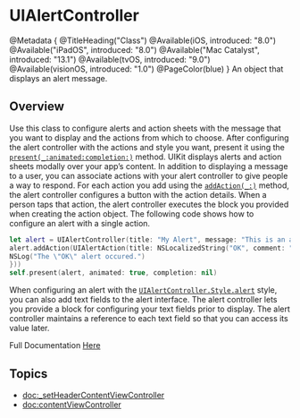 # UIAlertController

@Metadata {
    @TitleHeading("Class")
    @Available(iOS, introduced: "8.0")
    @Available("iPadOS", introduced: "8.0")
    @Available("Mac Catalyst", introduced: "13.1")
    @Available(tvOS, introduced: "9.0")
    @Available(visionOS, introduced: "1.0")
    @PageColor(blue)
}
An object that displays an alert message.

## Overview
Use this class to configure alerts and action sheets with the message that you want to display and the actions from which to choose. After configuring the alert controller with the actions and style you want, present it using the [`present(_:animated:completion:)`](https://developer.apple.com/documentation/uikit/uiviewcontroller/1621380-present) method. UIKit displays alerts and action sheets modally over your app’s content.
In addition to displaying a message to a user, you can associate actions with your alert controller to give people a way to respond. For each action you add using the [`addAction(_:)`](https://developer.apple.com/documentation/uikit/uialertcontroller/1620094-addaction) method, the alert controller configures a button with the action details. When a person taps that action, the alert controller executes the block you provided when creating the action object. The following code shows how to configure an alert with a single action.
```swift
let alert = UIAlertController(title: "My Alert", message: "This is an alert.", preferredStyle: .alert) 
alert.addAction(UIAlertAction(title: NSLocalizedString("OK", comment: "Default action"), style: .default, handler: { _ in 
NSLog("The \"OK\" alert occured.")
}))
self.present(alert, animated: true, completion: nil)
```
When configuring an alert with the [`UIAlertController.Style.alert`](https://developer.apple.com/documentation/uikit/uialertcontroller/style/alert) style, you can also add text fields to the alert interface. The alert controller lets you provide a block for configuring your text fields prior to display. The alert controller maintains a reference to each text field so that you can access its value later.

Full Documentation [Here](https://developer.apple.com/documentation/uikit/UIAlertController)

## Topics

- <doc:_setHeaderContentViewController>
- <doc:contentViewController>

